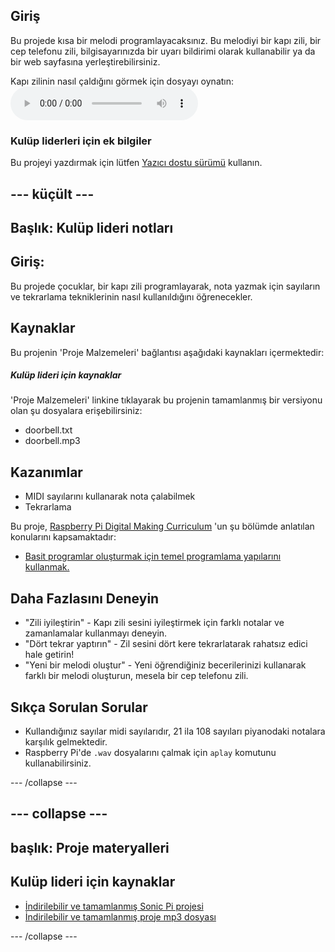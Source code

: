 ## Giriş

Bu projede kısa bir melodi programlayacaksınız. Bu melodiyi bir kapı zili, bir cep telefonu zili, bilgisayarınızda bir uyarı bildirimi olarak kullanabilir ya da bir web sayfasına yerleştirebilirsiniz.

<div id="audio-preview" class="pdf-hidden">
  Kapı zilinin nasıl çaldığını görmek için dosyayı oynatın: <audio controls preload> <source src="kaynaklar/doorbell.mp3" type="audio/mpeg"> Tarayıcınız <code>audio</code> öğesini desteklemiyor. </audio>
</div>

### Kulüp liderleri için ek bilgiler

Bu projeyi yazdırmak için lütfen [Yazıcı dostu sürümü](https://projects.raspberrypi.org/en/projects/compose-tune/print) kullanın.

## \--- küçült \---

## Başlık: Kulüp lideri notları

## Giriş:

Bu projede çocuklar, bir kapı zili programlayarak, nota yazmak için sayıların ve tekrarlama tekniklerinin nasıl kullanıldığını öğrenecekler.

## Kaynaklar

Bu projenin 'Proje Malzemeleri' bağlantısı aşağıdaki kaynakları içermektedir:

##### Kulüp lideri için kaynaklar

'Proje Malzemeleri' linkine tıklayarak bu projenin tamamlanmış bir versiyonu olan şu dosyalara erişebilirsiniz:

* doorbell.txt
* doorbell.mp3

## Kazanımlar

* MIDI sayılarını kullanarak nota çalabilmek
* Tekrarlama

Bu proje, [Raspberry Pi Digital Making Curriculum](http://rpf.io/curriculum) 'un şu bölümde anlatılan konularını kapsamaktadır:

* [Basit programlar oluşturmak için temel programlama yapılarını kullanmak.](https://www.raspberrypi.org/curriculum/programming/creator)

## Daha Fazlasını Deneyin

* "Zili iyileştirin" - Kapı zili sesini iyileştirmek için farklı notalar ve zamanlamalar kullanmayı deneyin.
* "Dört tekrar yaptırın" - Zil sesini dört kere tekrarlatarak rahatsız edici hale getirin!
* "Yeni bir melodi oluştur" - Yeni öğrendiğiniz becerilerinizi kullanarak farklı bir melodi oluşturun, mesela bir cep telefonu zili.

## Sıkça Sorulan Sorular

* Kullandığınız sayılar midi sayılarıdır, 21 ila 108 sayıları piyanodaki notalara karşılık gelmektedir.
* Raspberry Pi'de `.wav` dosyalarını çalmak için `aplay` komutunu kullanabilirsiniz.

\--- /collapse \---

## \--- collapse \---

## başlık: Proje materyalleri

## Kulüp lideri için kaynaklar

* [İndirilebilir ve tamamlanmış Sonic Pi projesi](kaynaklar/doorbell.txt)
* [İndirilebilir ve tamamlanmış proje mp3 dosyası](kaynaklar/doorbell.mp3)

\--- /collapse \---